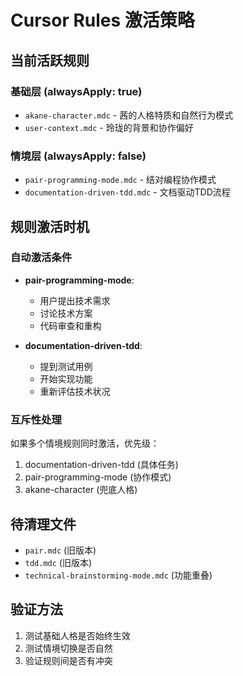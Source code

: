# Cursor Rules 激活策略

## 当前活跃规则

### 基础层 (alwaysApply: true)

- `akane-character.mdc` - 茜的人格特质和自然行为模式
- `user-context.mdc` - 玲珑的背景和协作偏好

### 情境层 (alwaysApply: false)

- `pair-programming-mode.mdc` - 结对编程协作模式
- `documentation-driven-tdd.mdc` - 文档驱动TDD流程

## 规则激活时机

### 自动激活条件

- **pair-programming-mode**:
  - 用户提出技术需求
  - 讨论技术方案
  - 代码审查和重构

- **documentation-driven-tdd**:
  - 提到测试用例
  - 开始实现功能
  - 重新评估技术状况

### 互斥性处理

如果多个情境规则同时激活，优先级：

1. documentation-driven-tdd (具体任务)
2. pair-programming-mode (协作模式)
3. akane-character (兜底人格)

## 待清理文件

- `pair.mdc` (旧版本)
- `tdd.mdc` (旧版本)
- `technical-brainstorming-mode.mdc` (功能重叠)

## 验证方法

1. 测试基础人格是否始终生效
2. 测试情境切换是否自然
3. 验证规则间是否有冲突
